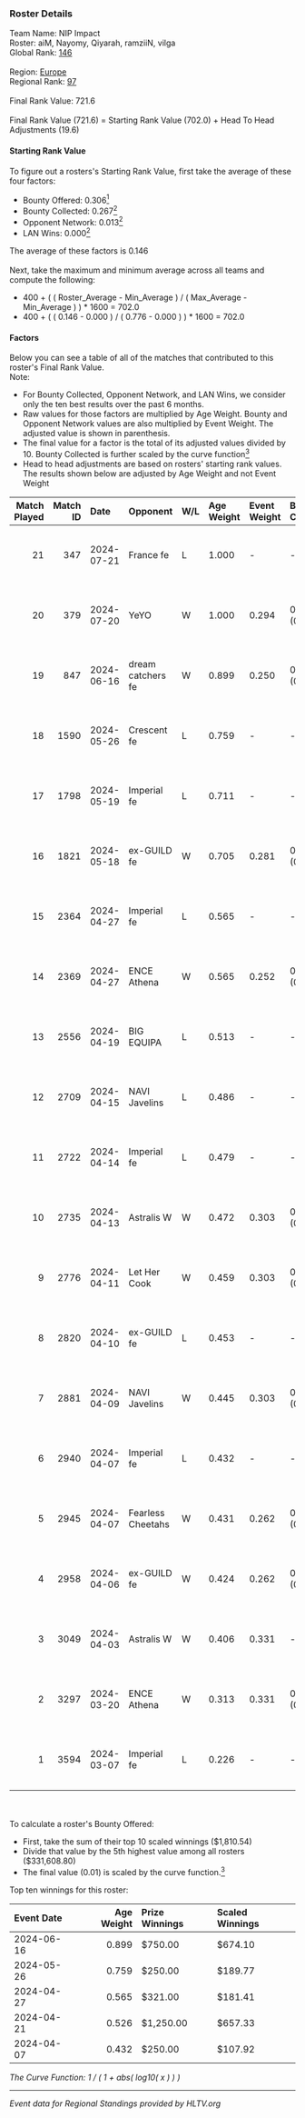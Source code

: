 ### Roster Details<br />
Team Name: NIP Impact<br />
Roster: aiM, Nayomy, Qiyarah, ramziiN, vilga<br />
Global Rank: [146](../standings_global.md)<br />
<br />
Region: [Europe]( ../standings_europe.md)<br />
Regional Rank: [97]( ../standings_europe.md)<br />
<br />
Final Rank Value:  721.6<br />
<br />
Final Rank Value (721.6) = Starting Rank Value (702.0) + Head To Head Adjustments (19.6)<br />

#### Starting Rank Value<br />
To figure out a rosters's Starting Rank Value, first take the average of these four factors:<br />
- Bounty Offered: 0.306[<sup>1</sup>](#table2)
- Bounty Collected: 0.267[<sup>2</sup>](#table1)
- Opponent Network: 0.013[<sup>2</sup>](#table1)
- LAN Wins: 0.000[<sup>2</sup>](#table1)

The average of these factors is 0.146<br />
<br />
Next, take the maximum and minimum average across all teams and compute the following:<br />
- 400 + ( ( Roster_Average - Min_Average ) / ( Max_Average - Min_Average ) ) * 1600 = 702.0
- 400 + ( ( 0.146 - 0.000 ) / ( 0.776 - 0.000 ) ) * 1600 = 702.0


#### Factors<br />
Below you can see a table of all of the matches that contributed to this roster's Final Rank Value.<br />
Note:<br />

- For Bounty Collected, Opponent Network, and LAN Wins, we consider only the ten best results over the past 6 months.
- Raw values for those factors are multiplied by Age Weight. Bounty and Opponent Network values are also multiplied by Event Weight. The adjusted value is shown in parenthesis.
- The final value for a factor is the total of its adjusted values divided by 10. Bounty Collected is further scaled by the curve function[<sup>3</sup>](#curveFunction)
- Head to head adjustments are based on rosters' starting rank values. The results shown below are adjusted by Age Weight and not Event Weight
<span id="table1"></span><br />


| Match Played | Match ID | Date       | Opponent          | W/L | Age Weight | Event Weight | Bounty Collected | Opponent Network | LAN Wins  | H2H Adj. | Roster                                 |
| -: | -: | :- | :- | :- | :- | :- | :- | :- | :- | -: | :- |
|           21 |      347 | 2024-07-21 | France fe         | L   | 1.000      | -            | -                | -                | -         |   -17.72 | aiM, Nayomy, Qiyarah, ramziiN, vilga   |
|           20 |      379 | 2024-07-20 | YeYO              | W   | 1.000      | 0.294        | 0.001 (0.000)    | -                | 0 (0.000) |     7.04 | aiM, Nayomy, Qiyarah, ramziiN, vilga   |
|           19 |      847 | 2024-06-16 | dream catchers fe | W   | 0.899      | 0.250        | 0.016 (0.004)    | 0.170 (0.038)    | 0 (0.000) |    13.85 | aiM, Nayomy, Qiyarah, ramziiN, vilga   |
|           18 |     1590 | 2024-05-26 | Crescent fe       | L   | 0.759      | -            | -                | -                | -         |   -14.67 | Nayomy, Qiyarah, ramziiN, spike, vilga |
|           17 |     1798 | 2024-05-19 | Imperial fe       | L   | 0.711      | -            | -                | -                | -         |    -3.15 | aiM, Nayomy, Qiyarah, ramziiN, vilga   |
|           16 |     1821 | 2024-05-18 | ex-GUILD fe       | W   | 0.705      | 0.281        | 0.003 (0.001)    | 0.067 (0.013)    | 0 (0.000) |     9.35 | aiM, Nayomy, Qiyarah, ramziiN, vilga   |
|           15 |     2364 | 2024-04-27 | Imperial fe       | L   | 0.565      | -            | -                | -                | -         |    -2.51 | aiM, jenkon, Nayomy, Qiyarah, ramziiN  |
|           14 |     2369 | 2024-04-27 | ENCE Athena       | W   | 0.565      | 0.252        | 0.002 (0.000)    | 0.038 (0.005)    | 0 (0.000) |     6.78 | aiM, jenkon, Nayomy, Qiyarah, ramziiN  |
|           13 |     2556 | 2024-04-19 | BIG EQUIPA        | L   | 0.513      | -            | -                | -                | -         |    -6.90 | aiM, jenkon, Nayomy, Qiyarah, ramziiN  |
|           12 |     2709 | 2024-04-15 | NAVI Javelins     | L   | 0.486      | -            | -                | -                | -         |    -5.66 | aiM, jenkon, Nayomy, Qiyarah, ramziiN  |
|           11 |     2722 | 2024-04-14 | Imperial fe       | L   | 0.479      | -            | -                | -                | -         |    -2.15 | aiM, jenkon, Nayomy, Qiyarah, ramziiN  |
|           10 |     2735 | 2024-04-13 | Astralis W        | W   | 0.472      | 0.303        | 0.001 (0.000)    | 0.022 (0.003)    | 0 (0.000) |     5.17 | aiM, jenkon, Nayomy, Qiyarah, ramziiN  |
|            9 |     2776 | 2024-04-11 | Let Her Cook      | W   | 0.459      | 0.303        | 0.061 (0.008)    | 0.147 (0.020)    | 0 (0.000) |    10.78 | aiM, jenkon, Nayomy, Qiyarah, ramziiN  |
|            8 |     2820 | 2024-04-10 | ex-GUILD fe       | L   | 0.453      | -            | -                | -                | -         |    -8.35 | aiM, jenkon, Nayomy, Qiyarah, ramziiN  |
|            7 |     2881 | 2024-04-09 | NAVI Javelins     | W   | 0.445      | 0.303        | 0.027 (0.004)    | 0.194 (0.026)    | 0 (0.000) |     9.06 | aiM, jenkon, Nayomy, Qiyarah, ramziiN  |
|            6 |     2940 | 2024-04-07 | Imperial fe       | L   | 0.432      | -            | -                | -                | -         |    -1.88 | aiM, jenkon, Nayomy, Qiyarah, ramziiN  |
|            5 |     2945 | 2024-04-07 | Fearless Cheetahs | W   | 0.431      | 0.262        | 0.003 (0.000)    | 0.067 (0.008)    | 0 (0.000) |     6.57 | aiM, jenkon, Nayomy, Qiyarah, ramziiN  |
|            4 |     2958 | 2024-04-06 | ex-GUILD fe       | W   | 0.424      | 0.262        | 0.003 (0.000)    | 0.067 (0.007)    | 0 (0.000) |     5.89 | aiM, jenkon, Nayomy, Qiyarah, ramziiN  |
|            3 |     3049 | 2024-04-03 | Astralis W        | W   | 0.406      | 0.331        | -                | 0.022 (0.003)    | 0 (0.000) |     4.85 | aiM, jenkon, Nayomy, Qiyarah, ramziiN  |
|            2 |     3297 | 2024-03-20 | ENCE Athena       | W   | 0.313      | 0.331        | 0.002 (0.000)    | 0.038 (0.004)    | -         |     4.19 | aiM, jenkon, Nayomy, Qiyarah, ramziiN  |
|            1 |     3594 | 2024-03-07 | Imperial fe       | L   | 0.226      | -            | -                | -                | -         |    -0.93 | aiM, jenkon, Nayomy, Qiyarah, ramziiN  |

<br />
<span id="table2"></span><br />
To calculate a roster's Bounty Offered:<br />

- First, take the sum of their top 10 scaled winnings ($1,810.54)
- Divide that value by the 5th highest value among all rosters ($331,608.80)
- The final value (0.01) is scaled by the curve function.[<sup>3</sup>](#curveFunction)

Top ten winnings for this roster:<br />

| Event Date | Age Weight | Prize Winnings | Scaled Winnings |
| :- | -: | :- | :- |
| 2024-06-16 |      0.899 | $750.00        | $674.10         |
| 2024-05-26 |      0.759 | $250.00        | $189.77         |
| 2024-04-27 |      0.565 | $321.00        | $181.41         |
| 2024-04-21 |      0.526 | $1,250.00      | $657.33         |
| 2024-04-07 |      0.432 | $250.00        | $107.92         |


<span id="curveFunction"></span>_The Curve Function: 1 / ( 1 + abs( log10( x ) ) )_<br />

---
_Event data for Regional Standings provided by HLTV.org_<br />
